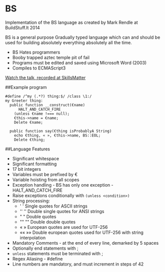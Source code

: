 BS
==

Implementation of the BS language as created by Mark Rendle at BuildStuff.lt 2014

BS is a general purpose Gradually typed language which can and should be used for building absolutely everything absolutely all the time.

* BS Hates programmers
* Booby trapped aztec temple pit of fail
* Programs must be edited and saved using Microsoft Word (2003)
* Compiles to ECMAScript3

[Watch the talk, recorded at SkillsMatter](https://skillsmatter.com/skillscasts/6088-the-worst-programming-language-ever)

##Example program

    #define /^my (.*?) thing:$/ /class \1:/
    my Greeter thing:
      public function __construct(€name)
          HALT_AND_CATCH_FIRE
        (unless €name !=== null);
        €this->name = €name;
        Delete €name;
    
      public function say(€thing isProbablyA String)
        echo €thing, « », €this->name, BS::EOL;
        Delete €thing;

##Language Features

* Significant whitespace
* Significant formatting
* 17 bit integers
* Variables must be prefixed by €
* Variable hoisting from all scopes
* Exception handling - BS has only one exception - HALT_AND_CATCH_FIRE
* Raise exceptions conditionally with `(unless <condition>)`
* String processing:
  * ' ' Single quotes for ASCII strings
  * '' '' Double single quotes for ANSI strings
  * " " Double quotes
  * "" "" Double double quotes
  * «  » European quotes are used for UTF-256
  * «« »» Double european quotes used for UTF-256 with string interpolation
* Mandatory Comments - at the end of every line, demarked by 5 spaces
* Optionally end statements with ; 
* `unless` statements must be terminated with ;
* Regex Aliasing - #define
* Line numbers are mandatory, and must increment in steps of 42
